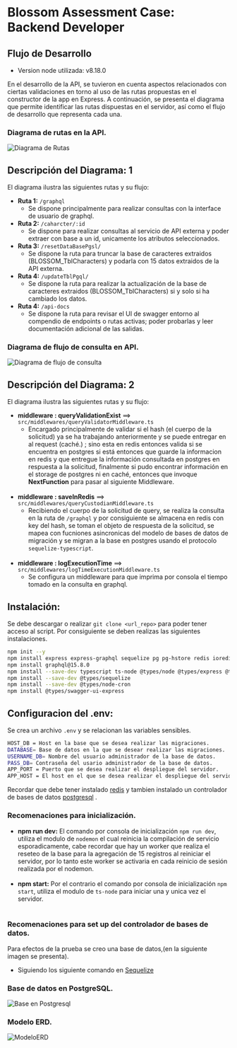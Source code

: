 
# Blossom Assessment Case: Backend Developer

## Flujo de Desarrollo

- Version node utilizada: v8.18.0 <br>



En el desarrollo de la API, se tuvieron en cuenta aspectos relacionados con ciertas validaciones en torno al uso de las rutas propuestas en el constructor de la app en Express. A continuación, se presenta el diagrama que permite identificar las rutas dispuestas en el servidor, así como el flujo de desarrollo que representa cada una.

### Diagrama de rutas en la API.
![Diagrama de Rutas](imgBlossomAssesment/DevFlowWithRoutes.png)

## Descripción del Diagrama: 1

El diagrama ilustra las siguientes rutas y su flujo:

- **Ruta 1:** `/graphql`
  - Se dispone principalmente para realizar consultas con la interface de usuario de graphql.
- **Ruta 2:** `/caharcter/:id`
  - Se dispone para realizar consultas al servicio de API externa y poder extraer con base a un id, unicamente los atributos seleccionados.
- **Ruta 3:** `/resetDataBasePgsl/`
  - Se dispone la ruta para truncar la base de caracteres extraidos (BLOSSOM_TblCharacters) y podarla con 15 datos extraidos de la API externa.
- **Ruta 4:** `/updateTblPgql/`
  - Se dispone la ruta para realizar la actualización de la base de caracteres extraidos (BLOSSOM_TblCharacters) si y solo si ha cambiado los datos.
- **Ruta 4:** `/api-docs`
  - Se dispone la ruta para revisar el UI de swagger entorno al compendio de endpoints o rutas activas; poder probarlas y leer documentación adicional de las salidas.


### Diagrama de flujo de consulta en API.

![Diagrama de flujo de consulta](imgBlossomAssesment/HowDevWorksInReq.png)

## Descripción del Diagrama: 2

El diagrama ilustra las siguientes rutas y su flujo:

- **middleware : queryValidationExist**  ==> `src/middlewares/queryValidatorMiddleware.ts` <br>
  - Encargado principalmente de validar si el hash (el cuerpo de la solicitud) ya se ha trabajando anteriormente y se puede entregar en al request (caché.) ; sino esta en redis entonces valida si se encuentra en postgres si está entonces que guarde la informacion en redis y que entregue la información consultada en postgres en respuesta a la solicitud, finalmente si pudo encontrar información en el storage de postgres ni en caché, entonces que invoque **NextFunction** para pasar al siguiente Middleware.<br><br>
- **middleware : saveInRedis**  ==> `src/middlewares/queryCustodianMiddleware.ts`<br>
  - Recibiendo el cuerpo de la solicitud de query, se realiza la consulta en la ruta de `/graphql` y por consiguiente se almacena en redis con key del hash, se toman el objeto de respuesta de la solicitud, se mapea con fucniones asincronicas del modelo de bases de datos de migración y se migran a la base en postgres usando el protocolo `sequelize-typescript`. <br><br>
- **middleware : logExecutionTime**  ==> `src/middlewares/logTimeExecutionMiddleware.ts`<br>
  - Se configura un middleware para que imprima por consola el tiempo tomado en la consulta en graphql.



## Instalación:

Se debe descargar o realizar `git clone <url_repo>` para poder tener acceso al script. Por consiguiente se deben realizas las siguientes instalaciones.

```bash
npm init --y
npm install express express-graphql sequelize pg pg-hstore redis ioredis axios graphql
npm install graphql@15.8.0
npm install --save-dev typescript ts-node @types/node @types/express @types/express-graphql @types/sequelize jest @types/jest
npm install --save-dev @types/sequelize
npm install --save-dev @types/node-cron
npm install @types/swagger-ui-express
```

## Configuracion del .env:

Se crea un archivo `.env` y se relacionan las variables sensibles.

```bash
HOST_DB = Host en la base que se desea realizar las migraciones.
DATABASE= Base de datos en la que se desear realizar las migraciones.
USERNAME_DB= Nombre del usuario administrador de la base de datos. 
PASS_DB= Contraseña del usario administrador de la base de datos.
APP_PORT = Puerto que se desea realizar el despliegue del servidor.
APP_HOST = El host en el que se desea realizar el despliegue del servidor.
```

Recordar que debe tener instalado [redis](https://redis.io/docs/latest/operate/oss_and_stack/install/install-redis/) y tambien instalado un controlador de bases de datos [postgresql](https://www.postgresql.org/download/) .

### Recomenaciones para inicialización.

- **npm run dev:** El comando por consola de inicialización `npm run dev`, utiliza el modulo de `nodemon` el cual reinicia la compilación de servicio esporadicamente, cabe recordar que hay un worker que realiza el reseteo de la base para la agregación de 15 registros al reiniciar el servidor, por lo tanto este worker se activaria en cada reinicio de sesión realizada por el nodemon. <br><br>
- **npm start:** Por el contrario el comando por consola de inicialización `npm start`, utiliza el modulo de `ts-node` para iniciar una y unica vez el servidor. <br><br>


### Recomenaciones para set up del controlador de bases de datos.

Para efectos de la prueba se creo una base de datos,(en la siguiente imagen se presenta).

- Siguiendo los siguiente comando en [Sequelize](https://sequelize.org/docs/v6/other-topics/migrations/)

### Base de datos en PostgreSQL.
![Base en Postgresql](imgBlossomAssesment/dbInPsgql.png)

### Modelo ERD.

![ModeloERD](imgBlossomAssesment/ModeloERDV2.png)

 


